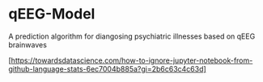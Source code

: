 # qEEG-Model
A prediction algorithm for diangosing psychiatric illnesses based on qEEG brainwaves

[https://towardsdatascience.com/how-to-ignore-jupyter-notebook-from-github-language-stats-6ec7004b885a?gi=2b6c63c4c63d]
